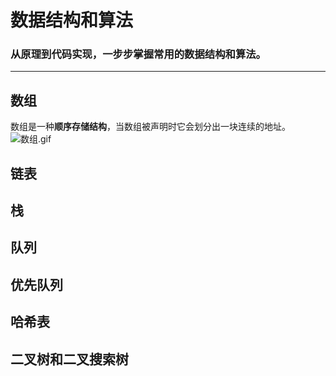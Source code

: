 # 数据结构和算法
### 从原理到代码实现，一步步掌握常用的数据结构和算法。

---

## 数组
数组是一种**顺序存储结构**，当数组被声明时它会划分出一块连续的地址。
![数组.gif](https://images2018.cnblogs.com/blog/772743/201804/772743-20180410233420469-136207805.gif)  

## 链表

## 栈

## 队列

## 优先队列

## 哈希表

## 二叉树和二叉搜索树

## 
